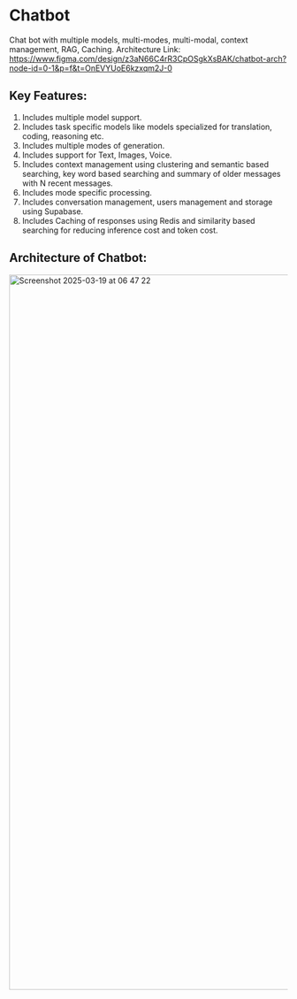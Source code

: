 # Chatbot
Chat bot with multiple models, multi-modes, multi-modal, context management, RAG, Caching. 
Architecture Link: https://www.figma.com/design/z3aN66C4rR3CpOSgkXsBAK/chatbot-arch?node-id=0-1&p=f&t=OnEVYUoE6kzxqm2J-0

## Key Features:
1. Includes multiple model support.
2. Includes task specific models like models specialized for translation, coding, reasoning etc.
3. Includes multiple modes of generation.
4. Includes support for Text, Images, Voice.
5. Includes context management using clustering and semantic based searching, key word based searching and summary of older messages with N recent messages.
6. Includes mode specific processing.
7. Includes conversation management, users management and storage using Supabase.
8. Includes Caching of responses using Redis and similarity based searching for reducing inference cost and token cost.

## Architecture of Chatbot: 
<img width="1293" alt="Screenshot 2025-03-19 at 06 47 22" src="https://github.com/user-attachments/assets/25c91c4b-9464-48ed-a56b-86c41e0a7c80" />
